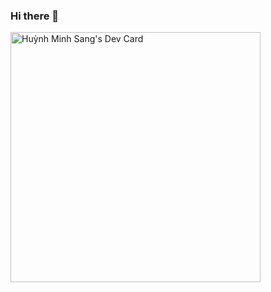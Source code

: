 ### Hi there 👋

<!--
**huynhminhsangit/huynhminhsangit** is a ✨ _special_ ✨ repository because its `README.md` (this file) appears on your GitHub profile.

Here are some ideas to get you started:

- 🔭 I’m currently working on ZendVN.com
- 🌱 I’m currently learning HTML, CSS, Jquery, PHP, Laravel, Python, Java
- 👯 I’m looking to collaborate on ...
- 🤔 I’m looking for help with ...
- 💬 Ask me about ...
- 📫 How to reach me: ...
- 😄 Pronouns: ...
- ⚡ Fun fact: ...
-->
<a href="https://app.daily.dev/sanghm"><img src="https://api.daily.dev/devcards/830d266c8d3a4ca198884b3fea53c50f.png?r=ou9" width="400" alt="Huỳnh Minh Sang's Dev Card"/></a>
